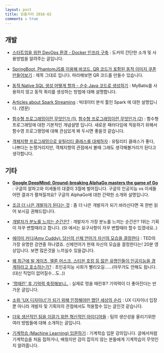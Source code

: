 ```yaml
---
layout: post
title: 읽을거리 2016-02
comments : true
---
```


## 개발
* [스타트업을 위한 DevOps 환경 - Docker 인프라 구축](http://www.sw-eng.kr/member/customer/Webzine/BoardView.do?boardId=00000000000000036344&currPage=&searchPrefaceId=&titOrder=&writeOrder=&regDtOrder=&searchCondition=TOT&searchKeyword=) : 도커의 간단한 소개 및 사용방법을 알려주는 글입니다.

* [SpringBoot, PhantomJS를 이용해 바코드, QR 코드가 포함된 동적 이미지 쿠폰 만들어보기](http://brantiffy.axisj.com/archives/498) : 제목 그대로 입니다. 따라해보면 QR 코드를 만들수 있습니다.

* [동적 Native SQL 생성 어떻게 할까 - 순수 Java 코드로 생성하기](http://kwon37xi.egloos.com/7092965) :
MyBatis를 사용하지 않고 동적 쿼리를 생성하는 방법에 대해 설명합니다.



- [Articles about Spark Streaming](http://www.infoq.com/zones/assets/downloads/Spark_Streaming_Content_on_InfoQ_01082016.html?utm_source=twitter&utm_medium=link&utm_campaign=calendar) : 빅데이터 분석 툴인 Spark 에 대한 설명입니다. (영문)

- [함수형 프로그래밍이란 무엇인가 (1)](https://medium.com/@jooyunghan/%ED%95%A8%EC%88%98%ED%98%95-%ED%94%84%EB%A1%9C%EA%B7%B8%EB%9E%98%EB%B0%8D%EC%9D%B4%EB%9E%80-%EB%AC%B4%EC%97%87%EC%9D%B8%EA%B0%80-fab4e960d263#.kp0g4ersl),  [함수형 프로그래밍이란 무엇인가 (2)](https://medium.com/@jooyunghan/%EC%96%B4%EB%96%A4-%ED%94%84%EB%A1%9C%EA%B7%B8%EB%9E%98%EB%B0%8D-%EC%96%B8%EC%96%B4%EB%93%A4%EC%9D%B4-%ED%95%A8%EC%88%98%ED%98%95%EC%9D%B8%EA%B0%80-fec1e941c47f#.dj77m8s3c) : 함수형 프로그래밍에 대한 기본적인 개념설명 입니다. 새로운 패러다임에 적응하기 위해서 함수영 프로그랭밍에 대해 관심있게 봐 두시면 좋을것 같습니다.

- [객체지향 프로그래밍으로 유틸리티 클래스를 대체하자](http://www.mimul.com/pebble/default/2016/01/06/1452060559741.html) : 유틸리티 클래스가 좋다, 나쁘다는 논쟁거리지만, 객체지향의 관점에서 볼때 그래도 생각해볼거리가 된다고 생각합니다.


## 기타

- **[Google DeepMind: Ground-breaking AlphaGo masters the game of Go](https://www.youtube.com/watch?v=SUbqykXVx0A&feature=youtu.be)** : 구글의 알파고와 이세돌의 대결이 3월에 벌어집니다. 구글의 인공지능 vs 이세돌 어떤 결과가 펼쳐질까요? 구글의 AlphaGo에 대한 간략한 소개와 설명입니다.

- [조금 더 나은 개발자가 된다는 것](https://brunch.co.kr/@arawn/1) : 좀 더 나은 개발자가 되기 바라신다면 꼭 한번 읽어 보시길 권해드립니다.

- [개발자가 분노를 느끼는 순간은?](http://www.bloter.net/archives/238080) : 개발자가 가장 분노를 느끼는 순간은? 1위는 기획이 자꾸 변할때라고 합니다. (SI 에서는 요구사항이 자꾸 변할때라 할수 있겠네요..)

- [에이미 커디(Amy Cuddy): 당신의 신체 언어가 자신의 모습을 결정한다](https://www.ted.com/talks/amy_cuddy_your_body_language_shapes_who_you_are?language=ko) : TED의 가장 유명한 강연중 하나였죠. 신체언어가 현재 자신의 모습을 결정한다는! 20분 영상입니다. 보면 많은것을 느끼실수 있을겁니다.


- [왜 최근에 빌 게이츠, 엘론 머스크, 스티븐 호킹 등 많은 유명인들이 인공지능을 경계하라고 호소하는가?](https://coolspeed.wordpress.com/2016/01/03/the_ai_revolution_1_korean/) : 초인공지능 사회가 빨리오길......(아무거도 안해도 됩니다. (대신 직업이 없어질수...도..))

- ['멍때린' 후 기억력 축정해보니..](http://news.sbs.co.kr/news/endPage.do?news_id=N1003377901) : 실제로 멍을 때린후? 기억력이 더 좋아진다는 반가운 글입니다.


- [소위 'UX 디자이너'가 되기 위해 인정해야만 했던 세상의 순리](http://limitist.tumblr.com/post/138115515115/%EC%86%8C%EC%9C%84-ux-%EB%94%94%EC%9E%90%EC%9D%B4%EB%84%88%EA%B0%80-%EB%90%98%EA%B8%B0-%EC%9C%84%ED%95%B4-%EC%9D%B8%EC%A0%95%ED%95%B4%EC%95%BC%EB%A7%8C-%ED%96%88%EB%8D%98-%EC%84%B8%EC%83%81%EC%9D%98-%EC%88%9C%EB%A6%AC) : UX 디자이너 입장뿐 아니라 개발자 및 기획자의 관점에서도 적용할수 있는 글인것 같습니다.

- [더욱 생산적인 팀을 이끌기 위한 혁신적인 아이디어들](https://blog.todoist.com/ko/2016/01/22/innovative-ideas-for-leading-a-more-productive-team/) : 팀의 생산성을 올리기위한 여러 방법들에 대해 소개하는 글입니다.

- [기계학습 (Machine Learning) 입문하기](http://t-robotics.blogspot.kr/2015/10/machine-learning.html#.Vq7mjLJ97CK) : 기계학습 입문 강의입니다. 글에서처럼 기계학습을 처음 접하거나, 배웠지만 감이 잡히지 않는 분들에게 기계학습이 무엇인지 알려줍니다.


